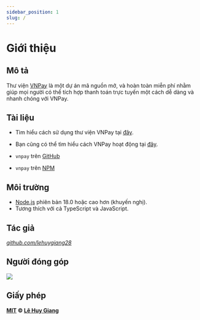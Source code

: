 ```yaml
---
sidebar_position: 1
slug: /
---
```


# Giới thiệu

## Mô tả

Thư viện [VNPay](https://github.com/lehuygiang28/vnpay) là một dự án mã nguồn mở, và hoàn toàn miễn phí nhằm giúp mọi người có thể tích hợp thanh toán trực tuyến một cách dễ dàng và nhanh chóng với VNPay.

## Tài liệu

-   Tìm hiểu cách sử dụng thư viện VNPay tại [đây](installation.md).
-   Bạn cũng có thể tìm hiểu cách VNPay hoạt động tại [đây](https://sandbox.vnpayment.vn/apis/).

-   `vnpay` trên [GitHub](https://github.com/lehuygiang28/vnpay)
-   `vnpay` trên [NPM](https://www.npmjs.com/package/vnpay)

## Môi trường

-   [Node.js](https://nodejs.org/en/download/) phiên bản 18.0 hoặc cao hơn (khuyến nghị).
-   Tương thích với cả TypeScript và JavaScript.

## Tác giả

_[github.com/lehuygiang28](https://github.com/lehuygiang28)_

## Người đóng góp

<a href="https://github.com/lehuygiang28/vnpay/graphs/contributors" target="_blank">
  <img src="https://contrib.rocks/image?repo=lehuygiang28/vnpay&max=20" class="contributors_img" />
</a>

## Giấy phép

**[MIT](https://github.com/lehuygiang28/vnpay/blob/main/LICENSE) © [Lê Huy Giang](https://github.com/lehuygiang28)**
